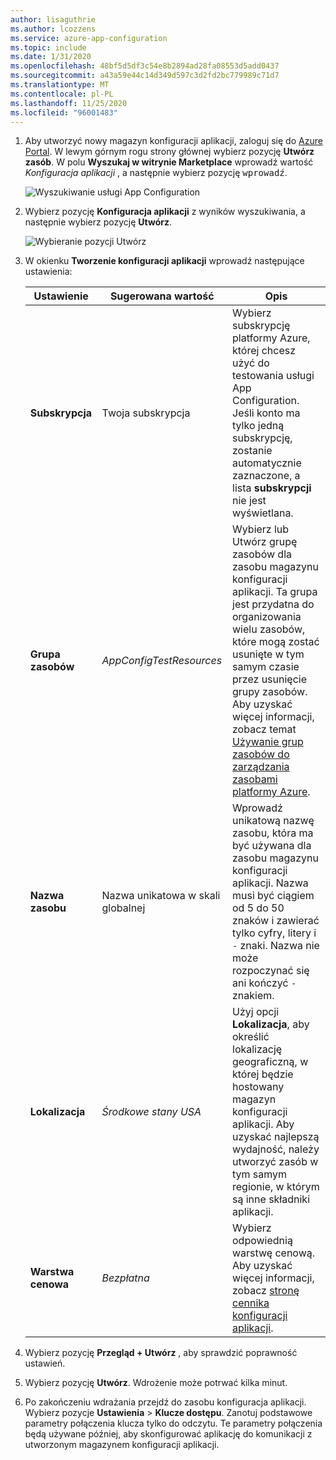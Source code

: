 ```yaml
---
author: lisaguthrie
ms.author: lcozzens
ms.service: azure-app-configuration
ms.topic: include
ms.date: 1/31/2020
ms.openlocfilehash: 48bf5d5df3c54e8b2894ad28fa08553d5add0437
ms.sourcegitcommit: a43a59e44c14d349d597c3d2fd2bc779989c71d7
ms.translationtype: MT
ms.contentlocale: pl-PL
ms.lasthandoff: 11/25/2020
ms.locfileid: "96001483"
---
```

1. Aby utworzyć nowy magazyn konfiguracji aplikacji, zaloguj się do [Azure Portal](https://portal.azure.com). W lewym górnym rogu strony głównej wybierz pozycję **Utwórz zasób**. W polu **Wyszukaj w witrynie Marketplace** wprowadź wartość *Konfiguracja aplikacji* , a następnie wybierz pozycję <kbd>wprowadź</kbd>.

    ![Wyszukiwanie usługi App Configuration](media/azure-app-configuration-create/azure-portal-search.png)

1. Wybierz pozycję **Konfiguracja aplikacji** z wyników wyszukiwania, a następnie wybierz pozycję **Utwórz**.

    ![Wybieranie pozycji Utwórz](media/azure-app-configuration-create/azure-portal-app-configuration-create.png)

1. W okienku **Tworzenie konfiguracji aplikacji** wprowadź następujące ustawienia:

    | Ustawienie | Sugerowana wartość | Opis |
    |---|---|---|
    | **Subskrypcja** | Twoja subskrypcja | Wybierz subskrypcję platformy Azure, której chcesz użyć do testowania usługi App Configuration. Jeśli konto ma tylko jedną subskrypcję, zostanie automatycznie zaznaczone, a lista **subskrypcji** nie jest wyświetlana. |
    | **Grupa zasobów** | *AppConfigTestResources* | Wybierz lub Utwórz grupę zasobów dla zasobu magazynu konfiguracji aplikacji. Ta grupa jest przydatna do organizowania wielu zasobów, które mogą zostać usunięte w tym samym czasie przez usunięcie grupy zasobów. Aby uzyskać więcej informacji, zobacz temat [Używanie grup zasobów do zarządzania zasobami platformy Azure](../articles/azure-resource-manager/management/overview.md). |
    | **Nazwa zasobu** | Nazwa unikatowa w skali globalnej | Wprowadź unikatową nazwę zasobu, która ma być używana dla zasobu magazynu konfiguracji aplikacji. Nazwa musi być ciągiem od 5 do 50 znaków i zawierać tylko cyfry, litery i `-` znaki. Nazwa nie może rozpoczynać się ani kończyć `-` znakiem. |
    | **Lokalizacja** | *Środkowe stany USA* | Użyj opcji **Lokalizacja**, aby określić lokalizację geograficzną, w której będzie hostowany magazyn konfiguracji aplikacji. Aby uzyskać najlepszą wydajność, należy utworzyć zasób w tym samym regionie, w którym są inne składniki aplikacji. |
    | **Warstwa cenowa** | *Bezpłatna* | Wybierz odpowiednią warstwę cenową. Aby uzyskać więcej informacji, zobacz [stronę cennika konfiguracji aplikacji](https://azure.microsoft.com/pricing/details/app-configuration). |

1. Wybierz pozycję **Przegląd + Utwórz** , aby sprawdzić poprawność ustawień.

1. Wybierz pozycję **Utwórz**. Wdrożenie może potrwać kilka minut.

1. Po zakończeniu wdrażania przejdź do zasobu konfiguracja aplikacji. Wybierz pozycje **Ustawienia** > **Klucze dostępu**. Zanotuj podstawowe parametry połączenia klucza tylko do odczytu. Te parametry połączenia będą używane później, aby skonfigurować aplikację do komunikacji z utworzonym magazynem konfiguracji aplikacji.